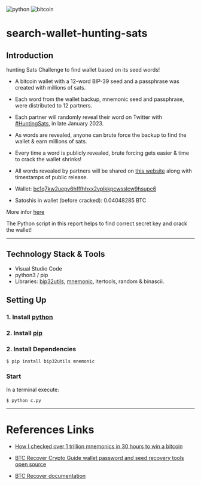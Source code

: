 ![python](https://img.shields.io/badge/python-informational?style=flat&logo=python&logoColor=white&color=6aa6f8)
![bitcoin](https://img.shields.io/badge/bitcoin-informational?style=flat&logo=bitcoin&logoColor=white&color=6aa6f8)


# search-wallet-hunting-sats

## Introduction

hunting Sats Challenge to find wallet based on its seed words!

- A bitcoin wallet with a 12-word BIP-39 seed and a passphrase was created with millions of sats.
- Each word from the wallet backup, mnemonic seed and passphrase, were distributed to 12 partners.
- Each partner will randomly reveal their word on Twitter with [#HuntingSats](https://twitter.com/search?q=HuntingSats&src=typed_query), in late January 2023.
- As words are revealed, anyone can brute force the backup to find the wallet & earn millions of sats.
- Every time a word is publicly revealed, brute forcing gets easier & time to crack the wallet shrinks!
- All words revealed by partners will be shared on [this website](https://www.huntingsats.com/#updates) along with timestamps of public release.


- Wallet: [bc1q7kw2uepv6hfffhhxx2vplkkpcwsslcw9hsupc6](http://mempoolhqx4isw62xs7abwphsq7ldayuidyx2v2oethdhhj6mlo2r6ad.onion/address/bc1q7kw2uepv6hfffhhxx2vplkkpcwsslcw9hsupc6)
- Satoshis in wallet (before cracked): 0.04048285 BTC

More infor [here](https://www.huntingsats.com/#updates)


The Python script in this report helps to find correct secret key and crack the wallet!

---

## Technology Stack & Tools

- Visual Studio Code
- python3 / pip
- Libraries: [bip32utils](https://pypi.org/project/bip32utils/), [mnemonic](https://pypi.org/project/mnemonic/), itertools, random & binascii.


## Setting Up
### 1. Install [python](https://www.python.org/downloads/)

### 2. Install [pip](https://pip.pypa.io/en/stable/installation/)

### 2. Install Dependencies
`$ pip install bip32utils mnemonic`


### Start 

In a terminal execute: 

`$ python c.py`

---

# References Links

- [How I checked over 1 trillion mnemonics in 30 hours to win a bitcoin](https://medium.com/@johncantrell97/how-i-checked-over-1-trillion-mnemonics-in-30-hours-to-win-a-bitcoin-635fe051a752)

- [BTC Recover Crypto Guide wallet password and seed recovery tools open source](https://github.com/demining/BTC-Recover-Crypto-Guide)

- [BTC Recover documentation](https://btcrecover.readthedocs.io/)
